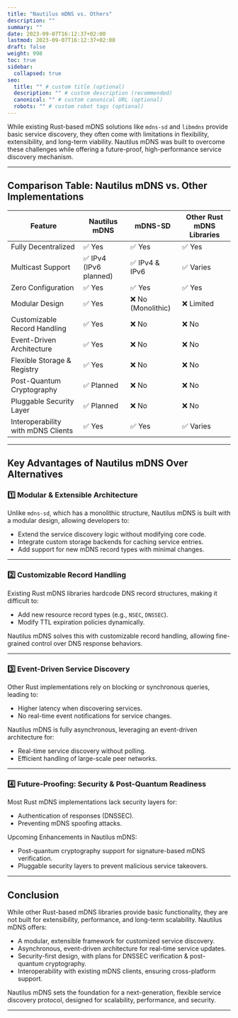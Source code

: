 ```yaml
---
title: "Nautilus mDNS vs. Others"
description: ""
summary: ""
date: 2023-09-07T16:12:37+02:00
lastmod: 2023-09-07T16:12:37+02:00
draft: false
weight: 998
toc: true
sidebar:
  collapsed: true
seo:
  title: "" # custom title (optional)
  description: "" # custom description (recommended)
  canonical: "" # custom canonical URL (optional)
  robots: "" # custom robot tags (optional)
---
```



While existing Rust-based mDNS solutions like `mdns-sd` and `libmdns` provide basic service discovery, they often come with limitations in flexibility, extensibility, and long-term viability. Nautilus mDNS was built to overcome these challenges while offering a future-proof, high-performance service discovery mechanism.

---

## Comparison Table: Nautilus mDNS vs. Other Implementations

| Feature                 | Nautilus mDNS | mDNS-SD | Other Rust mDNS Libraries |
|-----------------------------|------------------|-------------|-----------------------------|
| Fully Decentralized      | ✅ Yes  | ✅ Yes  | ✅ Yes  |
| Multicast Support        | ✅ IPv4 (IPv6 planned)  | ✅ IPv4 & IPv6 | ✅ Varies |
| Zero Configuration       | ✅ Yes | ✅ Yes | ✅ Yes |
| Modular Design           | ✅ Yes | ❌ No (Monolithic) | ❌ Limited |
| Customizable Record Handling | ✅ Yes | ❌ No | ❌ No |
| Event-Driven Architecture | ✅ Yes | ❌ No | ❌ No |
| Flexible Storage & Registry | ✅ Yes | ❌ No | ❌ No |
| Post-Quantum Cryptography | ✅ Planned | ❌ No | ❌ No |
| Pluggable Security Layer | ✅ Planned | ❌ No | ❌ No |
| Interoperability with mDNS Clients | ✅ Yes | ✅ Yes | ✅ Varies |

---

## Key Advantages of Nautilus mDNS Over Alternatives

### 1️⃣ Modular & Extensible Architecture
Unlike `mdns-sd`, which has a monolithic structure, Nautilus mDNS is built with a modular design, allowing developers to:
- Extend the service discovery logic without modifying core code.
- Integrate custom storage backends for caching service entries.
- Add support for new mDNS record types with minimal changes.

---

### 2️⃣ Customizable Record Handling
Existing Rust mDNS libraries hardcode DNS record structures, making it difficult to:
- Add new resource record types (e.g., `NSEC`, `DNSSEC`).
- Modify TTL expiration policies dynamically.

Nautilus mDNS solves this with customizable record handling, allowing fine-grained control over DNS response behaviors.

---

### 3️⃣ Event-Driven Service Discovery
Other Rust implementations rely on blocking or synchronous queries, leading to:
- Higher latency when discovering services.
- No real-time event notifications for service changes.

Nautilus mDNS is fully asynchronous, leveraging an event-driven architecture for:
- Real-time service discovery without polling.
- Efficient handling of large-scale peer networks.

---

### 4️⃣ Future-Proofing: Security & Post-Quantum Readiness
Most Rust mDNS implementations lack security layers for:
- Authentication of responses (DNSSEC).
- Preventing mDNS spoofing attacks.

Upcoming Enhancements in Nautilus mDNS:
- Post-quantum cryptography support for signature-based mDNS verification.
- Pluggable security layers to prevent malicious service takeovers.

---

## Conclusion
While other Rust-based mDNS libraries provide basic functionality, they are not built for extensibility, performance, and long-term scalability. Nautilus mDNS offers:

- A modular, extensible framework for customized service discovery.
- Asynchronous, event-driven architecture for real-time service updates.
- Security-first design, with plans for DNSSEC verification & post-quantum cryptography.
- Interoperability with existing mDNS clients, ensuring cross-platform support.

Nautilus mDNS sets the foundation for a next-generation, flexible service discovery protocol, designed for scalability, performance, and security.

---

